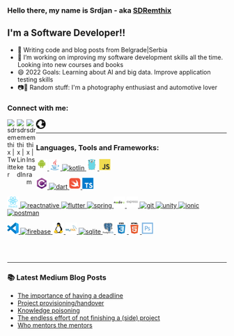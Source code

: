 ### Hello there, my name is Srdjan - aka [SDRemthix][website]

## I'm a Software Developer!!

- 🔭 Writing code and blog posts from Belgrade|Serbia
- 🏃 I’m working on improving my software development skills all the time. Looking into new courses and books
- 😄 2022 Goals: Learning about AI and big data. Improve application testing skills
- 📷🚗 Random stuff: I'm a photography enthusiast and automotive lover

### Connect with me:

[<img align="left" alt="sdremthix | Twitter" width="22px" src="https://cdn.jsdelivr.net/npm/simple-icons@v3/icons/twitter.svg" />][twitter]
[<img align="left" alt="sdremthix | LinkedIn" width="22px" src="https://cdn.jsdelivr.net/npm/simple-icons@v3/icons/linkedin.svg" />][linkedin]
[<img align="left" alt="sdremthix | Instagram" width="22px" src="https://cdn.jsdelivr.net/npm/simple-icons@v3/icons/instagram.svg" />][instagram]
[<img align="left" alt="sdremthix" width="22px" src="https://raw.githubusercontent.com/iconic/open-iconic/master/svg/globe.svg" />][website]

<br />

---

### Languages, Tools and Frameworks:

[//]: # "Android, Java, Kotlin, GoLang, JS"

<a href="https://developer.android.com" target="_blank"> <img src="https://raw.githubusercontent.com/devicons/devicon/master/icons/android/android-original-wordmark.svg" alt="Android SDK" width="26px" height="26px"/> </a>
<a href="https://www.java.com" target="_blank"> <img src="https://raw.githubusercontent.com/devicons/devicon/master/icons/java/java-original.svg" alt="java" width="26px" height="26px"/> </a>
<a href="https://kotlinlang.org" target="_blank"> <img src="https://www.vectorlogo.zone/logos/kotlinlang/kotlinlang-icon.svg" alt="kotlin" width="26px" height="26px"/> </a>
<a href="https://golang.org" target="_blank"> <img src="https://raw.githubusercontent.com/devicons/devicon/master/icons/go/go-original.svg" alt="go" width="26px" height="26px"/> </a>
<a href="https://developer.mozilla.org/en-US/docs/Web/JavaScript" target="_blank"> <img src="https://raw.githubusercontent.com/devicons/devicon/master/icons/javascript/javascript-original.svg" alt="javascript" width="26px" height="26px"/> </a>

[//]: # "C#, Dart, Swift, TS"

<a href="https://www.w3schools.com/cs/" target="_blank"> <img src="https://raw.githubusercontent.com/devicons/devicon/master/icons/csharp/csharp-original.svg" alt="csharp" width="26px" height="26px"/> </a>
<a href="https://dart.dev" target="_blank"> <img src="https://www.vectorlogo.zone/logos/dartlang/dartlang-icon.svg" alt="dart" width="26px" height="26px"/> </a>
<a href="https://developer.apple.com/swift/" target="_blank"> <img src="https://raw.githubusercontent.com/devicons/devicon/master/icons/swift/swift-original.svg" alt="swift" width="26px" height="26px"/> </a>
<a href="https://www.typescriptlang.org/" target="_blank"> <img src="https://raw.githubusercontent.com/devicons/devicon/master/icons/typescript/typescript-original.svg" alt="typescript" width="26px" height="26px"/> </a>

[//]: # "React, ReactNative, Flutter, NodeJS, Spring, Express, Ionic, Git, Postman"

<a href="https://reactjs.org/" target="_blank"> <img src="https://raw.githubusercontent.com/devicons/devicon/master/icons/react/react-original-wordmark.svg" alt="react" width="26px" height="26px"/> </a>
<a href="https://reactnative.dev/" target="_blank"> <img src="https://reactnative.dev/img/header_logo.svg" alt="reactnative" width="26px" height="26px"/> </a>
<a href="https://flutter.dev" target="_blank"> <img src="https://www.vectorlogo.zone/logos/flutterio/flutterio-icon.svg" alt="flutter" width="26px" height="26px"/> </a>
<a href="https://spring.io/" target="_blank"> <img src="https://www.vectorlogo.zone/logos/springio/springio-icon.svg" alt="spring" width="26px" height="26px"/> </a>
<a href="https://nodejs.org" target="_blank"> <img src="https://raw.githubusercontent.com/devicons/devicon/master/icons/nodejs/nodejs-original-wordmark.svg" alt="nodejs" width="26px" height="26px"/> </a>
<a href="https://expressjs.com" target="_blank"> <img src="https://raw.githubusercontent.com/devicons/devicon/master/icons/express/express-original-wordmark.svg" alt="express" width="26px" height="26px"/> </a>
<a href="https://git-scm.com/" target="_blank"> <img src="https://www.vectorlogo.zone/logos/git-scm/git-scm-icon.svg" alt="git" width="26px" height="26px"/> </a>
<a href="https://unity.com/" target="_blank"> <img src="https://www.vectorlogo.zone/logos/unity3d/unity3d-icon.svg" alt="unity" width="26px" height="26px"/> </a>
<a href="https://ionicframework.com" target="_blank"> <img src="https://upload.wikimedia.org/wikipedia/commons/d/d1/Ionic_Logo.svg" alt="ionic" width="26px" height="26px"/> </a>
<a href="https://postman.com" target="_blank"> <img src="https://www.vectorlogo.zone/logos/getpostman/getpostman-icon.svg" alt="postman" width="26px" height="26px"/> </a>

[//]: # "Ide's, OS's and other tools and frameworks"

<a href="https://code.visualstudio.com/" target="_blank"> <img alt="Visual Studio Code" width="26px" height="26px" src="https://raw.githubusercontent.com/github/explore/80688e429a7d4ef2fca1e82350fe8e3517d3494d/topics/visual-studio-code/visual-studio-code.png"/> </a>
<a href="https://firebase.google.com/" target="_blank"> <img src="https://www.vectorlogo.zone/logos/firebase/firebase-icon.svg" alt="firebase" width="26px" height="26px"/> </a>
<a href="https://www.linux.org/" target="_blank"> <img src="https://raw.githubusercontent.com/devicons/devicon/master/icons/linux/linux-original.svg" alt="linux" width="26px" height="26px"/> </a>
<a href="https://www.mysql.com/" target="_blank"> <img src="https://raw.githubusercontent.com/devicons/devicon/master/icons/mysql/mysql-original-wordmark.svg" alt="mysql" width="26px" height="26px"/> </a>
<a href="https://www.sqlite.org/" target="_blank"> <img src="https://www.vectorlogo.zone/logos/sqlite/sqlite-icon.svg" alt="sqlite" width="26px" height="26px"/> </a>
<a href="https://www.postgresql.org" target="_blank"> <img src="https://raw.githubusercontent.com/devicons/devicon/master/icons/postgresql/postgresql-original-wordmark.svg" alt="postgresql" width="26px" height="26px"/> </a>
<a href="https://www.w3schools.com/css/" target="_blank"> <img src="https://raw.githubusercontent.com/devicons/devicon/master/icons/css3/css3-original-wordmark.svg" alt="css3" width="26px" height="26px"/> </a>
<a href="https://www.w3.org/html/" target="_blank"> <img src="https://raw.githubusercontent.com/devicons/devicon/master/icons/html5/html5-original-wordmark.svg" alt="html5" width="26px" height="26px"/> </a>
<a href="https://www.photoshop.com/en" target="_blank"> <img src="https://raw.githubusercontent.com/devicons/devicon/master/icons/photoshop/photoshop-line.svg" alt="photoshop" width="26px" height="26px"/> </a>

<br />
<br />

---

### 📚 Latest Medium Blog Posts

<!-- BLOG-POST-LIST:START -->
- [The importance of having a deadline](https://sdremthix.medium.com/the-importance-of-having-a-deadline-c65391e76106?source=rss-741be2c6b322------2)
- [Project provisioning/handover](https://sdremthix.medium.com/project-provisioning-handover-caec9673b02b?source=rss-741be2c6b322------2)
- [Knowledge poisoning](https://sdremthix.medium.com/knowledge-poisoning-33f338600cbb?source=rss-741be2c6b322------2)
- [The endless effort of not finishing a &lpar;side&rpar; project](https://sdremthix.medium.com/the-endless-effort-of-not-finishing-a-side-project-cc5597e60b83?source=rss-741be2c6b322------2)
- [Who mentors the mentors](https://sdremthix.medium.com/who-mentors-the-mentors-752d5671d159?source=rss-741be2c6b322------2)
<!-- BLOG-POST-LIST:END -->

[instagram]: https://instagram.com/sdremthix
[linkedin]: https://linkedin.com/in/srdjandelic
[twitter]: https://twitter.com/sdremthix
[website]: https://sdremthix.weebly.com/
[youtube]: https://youtube.com/SdThix
